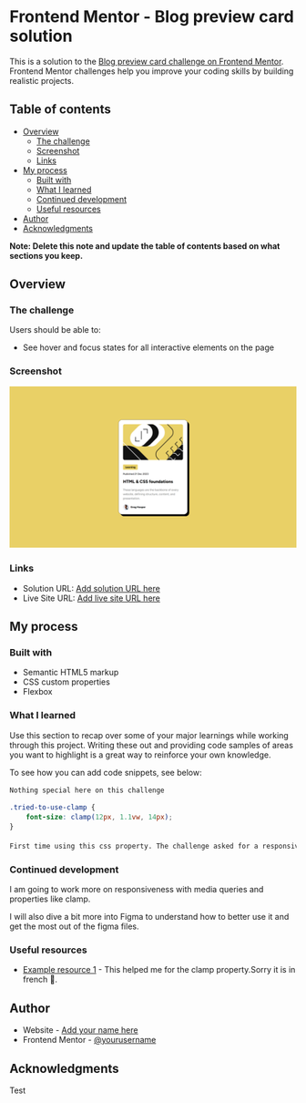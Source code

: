 # Frontend Mentor - Blog preview card solution

This is a solution to the [Blog preview card challenge on Frontend Mentor](https://www.frontendmentor.io/challenges/blog-preview-card-ckPaj01IcS). Frontend Mentor challenges help you improve your coding skills by building realistic projects.

## Table of contents

-   [Overview](#overview)
    -   [The challenge](#the-challenge)
    -   [Screenshot](#screenshot)
    -   [Links](#links)
-   [My process](#my-process)
    -   [Built with](#built-with)
    -   [What I learned](#what-i-learned)
    -   [Continued development](#continued-development)
    -   [Useful resources](#useful-resources)
-   [Author](#author)
-   [Acknowledgments](#acknowledgments)

**Note: Delete this note and update the table of contents based on what sections you keep.**

## Overview

### The challenge

Users should be able to:

-   See hover and focus states for all interactive elements on the page

### Screenshot

![](./assets/images/Blog-card-component.png)

### Links

-   Solution URL: [Add solution URL here](https://github.com/Arnotts33/blog-preview-card)
-   Live Site URL: [Add live site URL here](https://arnotts33.github.io/blog-preview-card/)

## My process

### Built with

-   Semantic HTML5 markup
-   CSS custom properties
-   Flexbox

### What I learned

Use this section to recap over some of your major learnings while working through this project. Writing these out and providing code samples of areas you want to highlight is a great way to reinforce your own knowledge.

To see how you can add code snippets, see below:

```html
Nothing special here on this challenge
```

```css
.tried-to-use-clamp {
	font-size: clamp(12px, 1.1vw, 14px);
}

First time using this css property. The challenge asked for a responsive font-size without using media queries. Found this property to be the most suitable after doing some research. Still trying to understand how it works.
```

### Continued development

I am going to work more on responsiveness with media queries and properties like clamp.

I will also dive a bit more into Figma to understand how to better use it and get the most out of the figma files.

### Useful resources

-   [Example resource 1](https://www.swebdev.fr/blog/la-fonction-css-clamp) - This helped me for the clamp property.Sorry it is in french 🥐.

## Author

-   Website - [Add your name here](https://www.your-site.com)
-   Frontend Mentor - [@yourusername](https://www.frontendmentor.io/profile/Arnotts33)

## Acknowledgments

Test
